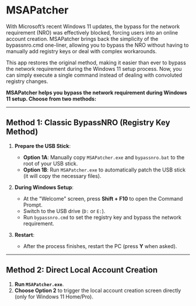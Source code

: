 # MSAPatcher

With Microsoft’s recent Windows 11 updates, the bypass for the network requirement (NRO) was effectively blocked, forcing users into an online account creation. MSAPatcher brings back the simplicity of the bypassnro.cmd one-liner, allowing you to bypass the NRO without having to manually add registry keys or deal with complex workarounds.

This app restores the original method, making it easier than ever to bypass the network requirement during the Windows 11 setup process. Now, you can simply execute a single command instead of dealing with convoluted registry changes.

**MSAPatcher helps you bypass the network requirement during Windows 11 setup. Choose from two methods:**

---

## Method 1: Classic BypassNRO (Registry Key Method)

1. **Prepare the USB Stick**:
   - **Option 1A**: Manually copy `MSAPatcher.exe` and `bypassnro.bat` to the root of your USB stick.
   - **Option 1B**: Run `MSAPatcher.exe` to automatically patch the USB stick (it will copy the necessary files).

2. **During Windows Setup**:
   - At the "Welcome" screen, press **Shift + F10** to open the Command Prompt.
   - Switch to the USB drive (`D:` or `E:`).
   - Run `bypassnro.cmd` to set the registry key and bypass the network requirement.

3. **Restart**:
   - After the process finishes, restart the PC (press **Y** when asked).

---

## Method 2: Direct Local Account Creation

1. **Run `MSAPatcher.exe`**.
2. **Choose Option 2** to trigger the local account creation screen directly (only for Windows 11 Home/Pro).

